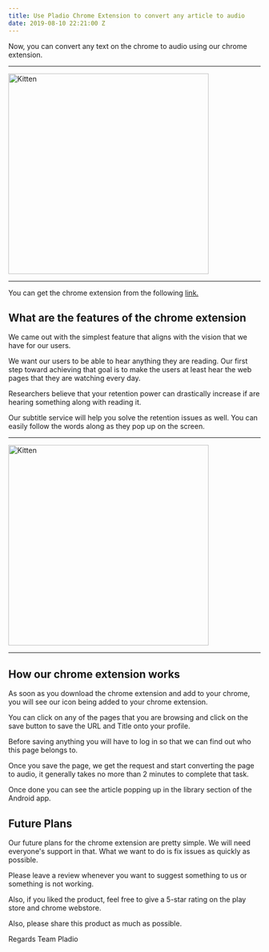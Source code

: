```yaml
---
title: Use Pladio Chrome Extension to convert any article to audio
date: 2019-08-10 22:21:00 Z
---
```


Now, you can convert any text on the chrome to audio using our chrome extension.

***
<img src="/uploads/Screenshot%202019-08-11%20at%203.27.46%20AM.png" alt="Kitten"
	title="Pladio Chrome Extension Image" width="400" height="auto" />

***

You can get the chrome extension from the following [link.](https://chrome.google.com/webstore/detail/pladio/bgecfahjghhjiddinkiolpanfkpdfhco)

## What are the features of the chrome extension

We came out with the simplest feature that aligns with the vision that we have for our users.

We want our users to be able to hear anything they are reading. Our first step toward achieving that goal is to make the users at least hear the web pages that they are watching every day.

Researchers believe that your retention power can drastically increase if are hearing something along with reading it.

Our subtitle service will help you solve the retention issues as well. You can easily follow the words along as they pop up on the screen.

***

<img src="/uploads/Screenshot%202019-08-11%20at%203.35.55%20AM.png" alt="Kitten"
	title="Subtitle feature in Pladio App" width="400" height="auto" />

***

## How our chrome extension works

As soon as you download the chrome extension and add to your chrome, you will see our icon being added to your chrome extension.

You can click on any of the pages that you are browsing and click on the save button to save the URL and Title onto your profile.

Before saving anything you will have to log in so that we can find out who this page belongs to.

Once you save the page, we get the request and start converting the page to audio, it generally takes no more than 2 minutes to complete that task.

Once done you can see the article popping up in the library section of the Android app.

## Future Plans

Our future plans for the chrome extension are pretty simple. We will need everyone's support in that. What we want to do is fix issues as quickly as possible.

Please leave a review whenever you want to suggest something to us or something is not working.

Also, if you liked the product, feel free to give a 5-star rating on the play store and chrome webstore.

Also, please share this product as much as possible.

Regards
Team Pladio
